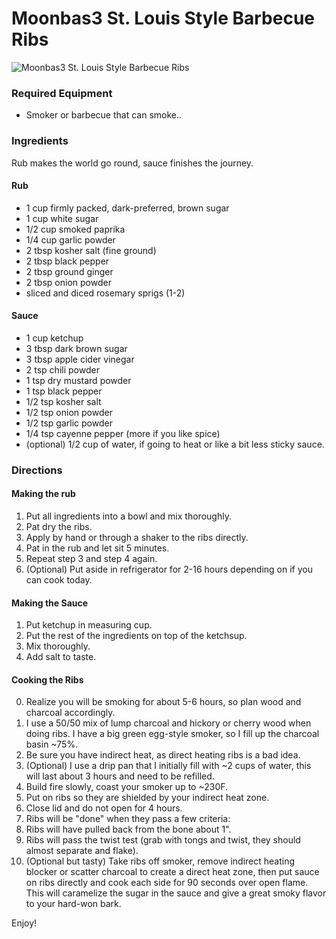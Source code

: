 # Moonbas3 St. Louis Style Barbecue Ribs #

![Moonbas3 St. Louis Style Barbecue Ribs](https://i.imgur.com/cnVmd7g.jpg)

### Required Equipment ###
* Smoker or barbecue that can smoke..

### Ingredients ###
Rub makes the world go round, sauce finishes the journey.


#### Rub ####

* 1 cup firmly packed, dark-preferred, brown sugar
* 1 cup white sugar
* 1/2 cup smoked paprika
* 1/4 cup garlic powder
* 2 tbsp kosher salt (fine ground)
* 2 tbsp black pepper
* 2 tbsp ground ginger
* 2 tbsp onion powder
* sliced and diced rosemary sprigs (1-2)


#### Sauce ####

* 1 cup ketchup
* 3 tbsp dark brown sugar
* 3 tbsp apple cider vinegar
* 2 tsp chili powder
* 1 tsp dry mustard powder
* 1 tsp black pepper
* 1/2 tsp kosher salt
* 1/2 tsp onion powder
* 1/2 tsp garlic powder
* 1/4 tsp cayenne pepper (more if you like spice)
* (optional) 1/2 cup of water, if going to heat or like a bit less sticky sauce.


### Directions ###

#### Making the rub ####

1. Put all ingredients into a bowl and mix thoroughly.
2. Pat dry the ribs.
3. Apply by hand or through a shaker to the ribs directly.
4. Pat in the rub and let sit 5 minutes.
5. Repeat step 3 and step 4 again.
6. (Optional) Put aside in refrigerator for 2-16 hours depending on if you can cook today.


#### Making the Sauce ####

1. Put ketchup in measuring cup.
2. Put the rest of the ingredients on top of the ketchsup.
3. Mix thoroughly.
4. Add salt to taste.

#### Cooking the Ribs ####

0. Realize you will be smoking for about 5-6 hours, so plan wood and charcoal accordingly.
  1.  I use a 50/50 mix of lump charcoal and hickory or cherry wood when doing ribs. I have a big green egg-style smoker, so I fill up the charcoal basin ~75%.
  2. Be sure you have indirect heat, as direct heating ribs is a bad idea.
  3. (Optional) I use a drip pan that I initially fill with ~2 cups of water, this will last about 3 hours and need to be refilled.
1. Build fire slowly, coast your smoker up to ~230F.
2. Put on ribs so they are shielded by your indirect heat zone.
3. Close lid and do not open for 4 hours.
4. Ribs will be "done" when they pass a few criteria:
  1. Ribs will have pulled back from the bone about 1".
  2. Ribs will pass the twist test (grab with tongs and twist, they should almost separate and flake).
5. (Optional but tasty) Take ribs off smoker, remove indirect heating blocker or scatter charcoal to create a direct heat zone, then put sauce on ribs directly and cook each side for 90 seconds over open flame. This will caramelize the sugar in the sauce and give a great smoky flavor to your hard-won bark.

Enjoy!
